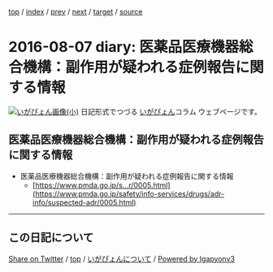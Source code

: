 [top](../index.html) 
 / [index](index.html) 
 / [prev](ig160806.html) 
 / [next](ig160808.html) 
 / [target](https://igapyon.github.io/diary/2016/ig160807.html) 
 / [source](https://github.com/igapyon/diary/blob/gh-pages/2016/ig160807.src.md) 

2016-08-07 diary: 医薬品医療機器総合機構：副作用が疑われる症例報告に関する情報
=====================================================================================================
[![いがぴょん画像(小)](https://igapyon.github.io/diary/images/iga200306s.jpg "いがぴょん")](https://igapyon.github.io/diary/memo/memoigapyon.html) 日記形式でつづる [いがぴょん](https://igapyon.github.io/diary/memo/memoigapyon.html)コラム ウェブページです。

## 医薬品医療機器総合機構：副作用が疑われる症例報告に関する情報


* 医薬品医療機器総合機構：副作用が疑われる症例報告に関する情報
  * [https://www.pmda.go.jp/s...r/0005.html](https://www.pmda.go.jp/safety/info-services/drugs/adr-info/suspected-adr/0005.html)


----------------------------------------------------------------------------------------------------

## この日記について

[Share on Twitter](https://twitter.com/intent/tweet?hashtags=igapyon%2Cdiary%2C%E3%81%84%E3%81%8C%E3%81%B4%E3%82%87%E3%82%93&text=%E5%8C%BB%E8%96%AC%E5%93%81%E5%8C%BB%E7%99%82%E6%A9%9F%E5%99%A8%E7%B7%8F%E5%90%88%E6%A9%9F%E6%A7%8B%EF%BC%9A%E5%89%AF%E4%BD%9C%E7%94%A8%E3%81%8C%E7%96%91%E3%82%8F%E3%82%8C%E3%82%8B%E7%97%87%E4%BE%8B%E5%A0%B1%E5%91%8A%E3%81%AB%E9%96%A2%E3%81%99%E3%82%8B%E6%83%85%E5%A0%B1&url=https%3A%2F%2Figapyon.github.io%2Fdiary%2F2016%2Fig160807.html) / [top](../index.html) / [いがぴょんについて](https://igapyon.github.io/diary/memo/memoigapyon.html) / [Powered by Igapyonv3](https://github.com/igapyon/igapyonv3)
